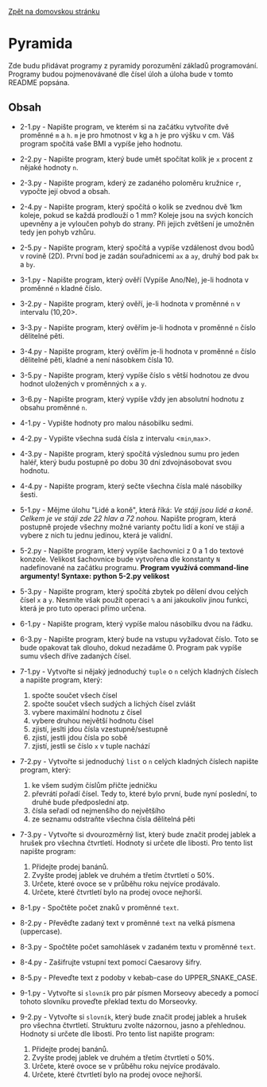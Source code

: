 [Zpět na domovskou stránku](../README.md)
# Pyramida
Zde budu přidávat programy z pyramidy porozumění základů programování. Programy budou pojmenovávané dle čísel úloh a úloha bude v tomto README popsána.
## Obsah
- 2-1.py - Napište program, ve kterém si na začátku vytvoříte dvě proměnné `m` a `h`. `m` je pro hmotnost v kg a `h` je pro výšku v cm. Váš program spočítá vaše BMI a vypíše jeho hodnotu.

- 2-2.py - Napište program, který bude umět spočítat kolik je `x` procent z nějaké hodnoty `n`.

- 2-3.py - Napište program, kderý ze zadaného poloměru kružnice `r`, vypočte její obvod a obsah.

- 2-4.py - Napište program, který spočítá o kolik se zvednou dvě 1km koleje, pokud se každá prodlouží o 1 mm? Koleje jsou na svých koncích upevněny a je vyloučen pohyb do strany. Při jejich zvětšení je umožněn tedy jen pohyb vzhůru.

- 2-5.py - Napište program, který spočítá a vypíše vzdálenost dvou bodů v rovině (2D). První bod je zadán souřadnicemi `ax` a `ay`, druhý bod pak `bx` a `by`.

- 3-1.py - Napište program, který ověří (Vypíše Ano/Ne), je-li hodnota v proměnné `n` kladné číslo.

- 3-2.py - Napište program, který ověří, je-li hodnota v proměnné `n` v intervalu (10,20>.

- 3-3.py - Napište program, který ověřím je-li hodnota v proměnné `n` číslo dělitelné pěti.

- 3-4.py - Napište program, který ověřím je-li hodnota v proměnné `n` číslo dělitelné pěti, kladné a není násobkem čísla 10.

- 3-5.py - Napište program, který vypíše číslo s větší hodnotou ze dvou hodnot uložených v proměnných `x` a `y`.

- 3-6.py - Napište program, který vypíše vždy jen absolutní hodnotu z obsahu proměnné `n`.

- 4-1.py - Vypište hodnoty pro malou násobilku sedmi.

- 4-2.py - Vypište všechna sudá čísla z intervalu <`min`,`max`>.

- 4-3.py - Napište program, který spočítá výslednou sumu pro jeden haléř, který budu postupně po dobu 30 dní zdvojnásobovat svou hodnotu.

- 4-4.py - Napište program, který sečte všechna čísla malé násobilky šesti.

- 5-1.py - Mějme úlohu "Lidé a koně", která říká: _Ve stáji jsou lidé a koně. Celkem je ve stáji zde 22 hlav a 72 nohou._ Napište program, která postupně projede všechny možné varianty počtu lidí a koní ve stáji a vybere z nich tu jednu jedinou, která je validní.

- 5-2.py - Napište program, který vypíše šachovnici z 0 a 1 do textové konzole. Velikost šachovnice bude vytvořena dle konstanty `N` nadefinované na začátku programu. **Program využívá command-line argumenty! Syntaxe: python 5-2.py velikost**

- 5-3.py - Napište program, který spočítá zbytek po dělení dvou celých čísel `x` a `y`. Nesmíte však použít operaci `%` a ani jakoukoliv jinou funkci, která je pro tuto operaci přímo určena.

- 6-1.py - Napište program, který vypíše malou násobilku dvou na řádku.

- 6-3.py - Napište program, který bude na vstupu vyžadovat číslo. Toto se bude opakovat tak dlouho, dokud nezadáme 0. Program pak vypíše sumu všech dříve zadaných čísel.

- 7-1.py - Vytvořte si nějaký jednoduchý `tuple` o `n` celých kladných číslech a napište program, který:
   1. spočte součet všech čísel
   1. spočte součet všech sudých a lichých čísel zvlášt
   1. vybere maximální hodnotu z čísel
   1. vybere druhou největší hodnotu čísel
   1. zjistí, jeslti jdou čísla vzestupně/sestupně
   1. zjistí, jestli jdou čísla po sobě
   1. zjistí, jestli se číslo `x` v tuple nachází

- 7-2.py - Vytvořte si jednoduchý `list` o `n` celých kladných číslech napište program, který:
   1. ke všem sudým číslům přičte jedničku
   1. převrátí pořadí čísel. Tedy to, které bylo první, bude nyní poslední, to druhé bude předposlední atp.
   1. čísla seřadí od nejmenšího do největšího
   1. ze seznamu odstraňte všechna čísla dělitelná pěti

- 7-3.py - Vytvořte si dvourozměrný list, který bude značit prodej jablek a hrušek pro všechna čtvrtletí. Hodnoty si určete dle libosti. Pro tento list napište program:
   1. Přidejte prodej banánů.
   1. Zvyšte prodej jablek ve druhém a třetím čtvrtletí o 50%.
   1. Určete, které ovoce se v průběhu roku nejvíce prodávalo.
   1. Určete, které čtvrtletí bylo na prodej ovoce nejhorší.

- 8-1.py - Spočtěte počet znaků v proměnné `text`.

- 8-2.py - Převěďte zadaný text v proměnné `text` na velká písmena (uppercase).

- 8-3.py - Spočtěte počet samohlásek v zadaném textu v proměnné `text`.

- 8-4.py - Zašifrujte vstupní text pomocí Caesarovy šifry.

- 8-5.py - Převeďte text z podoby v kebab-case do UPPER_SNAKE_CASE.

- 9-1.py - Vytvořte si `slovník` pro pár písmen Morseovy abecedy a pomocí tohoto slovníku proveďte překlad textu do Morseovky.

- 9-2.py - Vytvořte si `slovník`, který bude značit prodej jablek a hrušek pro všechna čtvrtletí. Strukturu zvolte názornou, jasno a přehlednou. Hodnoty si určete dle libosti. Pro tento list napište program:
   1. Přidejte prodej banánů.
   1. Zvyšte prodej jablek ve druhém a třetím čtvrtletí o 50%.
   1. Určete, které ovoce se v průběhu roku nejvíce prodávalo.
   1. Určete, které čtvrtletí bylo na prodej ovoce nejhorší.
